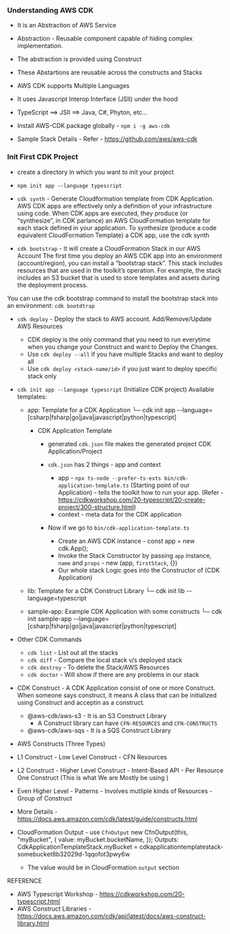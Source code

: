 ### Understanding AWS CDK

- It is an Abstraction of AWS Service
- Abstraction - Reusable component capable of hiding complex implementation.
- The abstraction is provided using Construct
- These Abstartions are reusable across the constructs and Stacks
- AWS CDK supports Multiple Languages
- It uses Javascript Interop Interface (JSII) under the hood
- TypeScript ==> JSII ==> Java, C#, Phyton, etc...

- Install AWS-CDK package globally - `npm i -g aws-cdk`
- Sample Stack Details - Refer - https://github.com/aws/aws-cdk

### Init First CDK Project

- create a directory in which you want to init your project

- `npm init app --language typescript`

- `cdk synth` - Generate Cloudformation template from CDK Application.
  AWS CDK apps are effectively only a definition of your infrastructure using code. When CDK apps are executed, they produce (or “synthesize”, in CDK parlance) an AWS CloudFormation template for each stack defined in your application. To synthesize (produce a code equivalent CloudFormation Template) a CDK app, use the cdk synth

- `cdk bootstrap` - It will create a CloudFormation Stack in our AWS Account
  The first time you deploy an AWS CDK app into an environment (account/region), you can install a “bootstrap stack”. This stack includes resources that are used in the toolkit’s operation. For example, the stack includes an S3 bucket that is used to store templates and assets during the deployment process.

You can use the cdk bootstrap command to install the bootstrap stack into an environment: `cdk bootdtrap`

- `cdk deploy` - Deploy the stack to AWS account. Add/Remove/Update AWS Resources

  - CDK deploy is the only command that you need to run everytime when you change your Construct and want to Deploy the Changes.
  - Use `cdk deploy --all` if you have multiple Stacks and want to deploy all
  - Use `cdk deploy <stack-name/id>` if you just want to deploy specific stack only

- `cdk init app --language typescript` (Initialize CDK project)
  Available templates:

  - app: Template for a CDK Application
    └─ cdk init app --language=[csharp|fsharp|go|java|javascript|python|typescript]

    - CDK Application Template

      - generated `cdk.json` file makes the generated project CDK Application/Project
      - `cdk.json` has 2 things - app and context

        - app - `npx ts-node --prefer-ts-exts bin/cdk-application-template.ts` (Starting point of our Application) - tells the toolkit how to run your app. (Refer - https://cdkworkshop.com/20-typescript/20-create-project/300-structure.html)
        - context - meta data for the CDK application

      - Now if we go to `bin/cdk-application-template.ts`
        - Create an AWS CDK instance - const app = new cdk.App();
        - Invoke the Stack Constructor by passing `app` instance, `name` and `props` - new <StackName>(app, `firstStack`, {})
        - Our whole stack Logic goes into the Constructor of <StackName> (CDK Application)

  - lib: Template for a CDK Construct Library
    └─ cdk init lib --language=typescript

  - sample-app: Example CDK Application with some constructs
    └─ cdk init sample-app --language=[csharp|fsharp|go|java|javascript|python|typescript]

- Other CDK Commands

  - `cdk list` - List out all the stacks
  - `cdk diff` - Compare the local stack v/s deployed stack
  - `cdk destroy` - To delete the Stack/AWS Resources
  - `cdk doctor` - Will show if there are any problems in our stack

- CDK Construct - A CDK Application consist of one or more Construct.
  When someone says construct, it means A class that can be initialized using Construct and acceptin <scope> as a construct.

  - @aws-cdk/aws-s3 - It is an S3 Construct Library
    - A Construct library can have `CFN-RESOURCES` and `CFN-CONSTRUCTS`
  - @aws-cdk/aws-sqs - It is a SQS Construct Library

- AWS Constructs (Three Types)
- L1 Construct - Low Level Construct - CFN Resources
- L2 Construct - Higher Level Construct - Intent-Based API - Per Resource One Construct (This is what We are Mostly be using )
- Even Higher Level - Patterns - Involves mutliple kinds of Resources - Group of Construct
- More Details - https://docs.aws.amazon.com/cdk/latest/guide/constructs.html

- CloudFormation Output - use `CfnOutput`
  new CfnOutput(this, "myBucket", {
  value: myBucket.bucketName,
  });
  Outputs: CdkApplicationTemplateStack.myBucket = cdkapplicationtemplatestack-somebucket8b32029d-1qqofot3pwy6w

  - The value would be in CloudFormation `output` section

REFERENCE

- AWS Typescript Workshop - https://cdkworkshop.com/20-typescript.html
- AWS Construct Libraries - https://docs.aws.amazon.com/cdk/api/latest/docs/aws-construct-library.html
